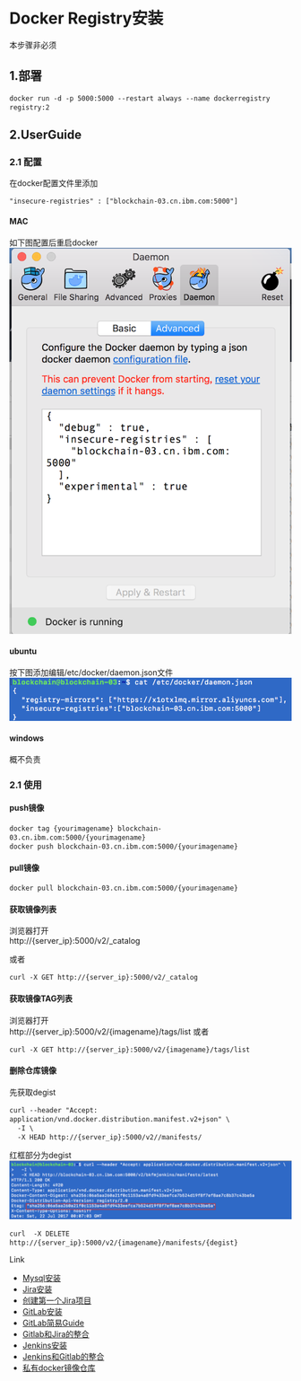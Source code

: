 # Docker Registry安装

本步骤非必须

##  1.部署
<pre><code>docker run -d -p 5000:5000 --restart always --name dockerregistry registry:2
</code></pre>

##  2.UserGuide

### 2.1 配置
在docker配置文件里添加
<pre><code>"insecure-registries" : ["blockchain-03.cn.ibm.com:5000"]
</code></pre>

####    MAC
如下图配置后重启docker
![Image text](https://raw.githubusercontent.com/k19810703/myimages/master/dockerregistry1.png)

####    ubuntu
按下图添加编辑/etc/docker/daemon.json文件
![Image text](https://raw.githubusercontent.com/k19810703/myimages/master/dockerregistry2.png)

####    windows
概不负责

### 2.1 使用
####    push镜像
<pre><code>docker tag {yourimagename} blockchain-03.cn.ibm.com:5000/{yourimagename}
docker push blockchain-03.cn.ibm.com:5000/{yourimagename}
</code></pre>

####    pull镜像
<pre><code>docker pull blockchain-03.cn.ibm.com:5000/{yourimagename}
</code></pre>

####    获取镜像列表
浏览器打开<br>
http://{server_ip}:5000/v2/_catalog

或者
<pre><code>curl -X GET http://{server_ip}:5000/v2/_catalog
</code></pre>

####    获取镜像TAG列表
浏览器打开<br>
http://{server_ip}:5000/v2/{imagename}/tags/list
或者
<pre><code>curl -X GET http://{server_ip}:5000/v2/{imagename}/tags/list
</code></pre>

####    删除仓库镜像
先获取degist
<pre><code>curl --header "Accept: application/vnd.docker.distribution.manifest.v2+json" \
  -I \
  -X HEAD http://{server_ip}:5000/v2/<imagename>/manifests/<imagetag>
</code></pre>
红框部分为degist
![Image text](https://raw.githubusercontent.com/k19810703/myimages/master/dockerregistry3.png)
<pre><code>curl  -X DELETE http://{server_ip}:5000/v2/{imagename}/manifests/{degist}
</code></pre>

Link
* [Mysql安装](https://github.ibm.com/wuhd/DevOpsToolChainSetupGuide/blob/master/README_Docker_mysqlinstall.md)
* [Jira安装](https://github.ibm.com/wuhd/DevOpsToolChainSetupGuide/blob/master/README_Docker_jirainstall.md)
* [创建第一个Jira项目](https://github.ibm.com/wuhd/DevOpsToolChainSetupGuide/blob/master/README_Docker_jiracreateprj.md)
* [GitLab安装](https://github.ibm.com/wuhd/DevOpsToolChainSetupGuide/blob/master/README_Docker_GitLabInstall.md)
* [GitLab简易Guide](https://github.ibm.com/wuhd/DevOpsToolChainSetupGuide/blob/master/README_Docker_GitLabUserGuide.md)
* [Gitlab和Jira的整合](https://github.ibm.com/wuhd/DevOpsToolChainSetupGuide/blob/master/README_Docker_GitLabJira.md)
* [Jenkins安装](https://github.ibm.com/wuhd/DevOpsToolChainSetupGuide/blob/master/README_Docker_Jenkins.md)
* [Jenkins和Gitlab的整合](https://github.ibm.com/wuhd/DevOpsToolChainSetupGuide/blob/master/README_Docker_JenkinsGitlab.md)
* [私有docker镜像仓库](https://github.ibm.com/wuhd/DevOpsToolChainSetupGuide/blob/master/README_Docker_DockerRegistry.md)

